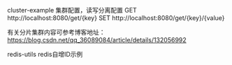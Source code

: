 cluster-example
集群配置，读写分离配置
GET
http://localhost:8080/get/{key} 
SET
http://localhost:8080/get/{key}/{value}

有关分片集群内容可参考博客地址：https://blog.csdn.net/qq_36089084/article/details/132056992

redis-utils
redis自增ID示例
